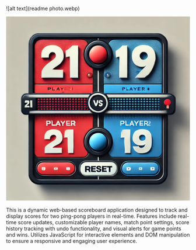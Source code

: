 ![alt text](readme photo.webp)
<div align="center">
  <img src="readme photo.webp" alt="alt text" />
</div>

This is a dynamic web-based scoreboard application designed to track and display scores for two ping-pong players in real-time. Features include real-time score updates, customizable player names, match point settings, score history tracking with undo functionality, and visual alerts for game points and wins. Utilizes JavaScript for interactive elements and DOM manipulation to ensure a responsive and engaging user experience.
